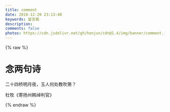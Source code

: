 ```yaml
---
title: comment
date: 2018-12-20 23:13:48
keywords: 留言板
description: 
comments: false
photos: https://cdn.jsdelivr.net/gh/honjun/cdn@1.4/img/banner/comment.jpg
---
```

{% raw %}
<div class="toc-container">
  <div class="toc" style="background: none;">
  </div>
</div>
<div class="entry-content">
  <div class="poem-wrap">
    <div class="poem-border poem-left">
    </div>
    <div class="poem-border poem-right">
    </div>
    <h1>
    念两句诗</h1>
    <p id="poem">
    二十四桥明月夜，玉人何处教吹箫？</p>
    <p id="info">
    杜牧《寄扬州韩绰判官》</p>
  </div>
</div>
{% endraw %}
